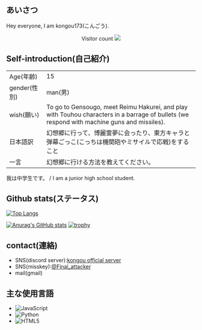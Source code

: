 ## あいさつ
Hey everyone, I am kongou173(こんごう).

<p align="center"> 
  Visitor count
  
  <img src="https://profile-counter.glitch.me/sizumita/count.svg" />
</p>

## Self-introduction(自己紹介)

|  |  |
| ---- | ---- |
| Age(年齢) | 15 |
| gender(性別) | man(男) |
| wish(願い) | To go to Gensougo, meet Reimu Hakurei, and play with Touhou characters in a barrage of bullets (we respond with machine guns and missiles).  |
| 日本語訳 | 幻想郷に行って、博麗霊夢に会ったり、東方キャラと弾幕ごっこ(こっちは機関砲やミサイルで応戦)をすること　|
| 一言 | 幻想郷に行ける方法を教えてください。 |


我は中学生です。 / I am a junior high school student.  

## Github stats(ステータス)
[![Top Langs](https://github-readme-stats.vercel.app/api/top-langs/?username=Kongou173&layout=compact&show_icons=true&theme=onedark)](https://github.com/anuraghazra/github-readme-stats)

[![Anurag's GitHub stats](https://github-readme-stats.vercel.app/api?username=Kongou173&layout=compact&show_icons=true&theme=onedark)](https://github.com/anuraghazra/github-readme-stats)
[![trophy](https://github-profile-trophy.vercel.app/?username=kongou173&theme=tokyonight&column=7
)](https://github.com/ryo-ma/github-profile-trophy)

## contact(連絡)
- SNS(discord server):[kongou official server](https://discord.gg/r594PHeNNp)
- SNS(misskey):[@Final_attacker](https://misskey.io/@Final_attacker)
- mail(gmail)

## 主な使用言語
  - ![JavaScript](https://img.shields.io/badge/-JavaScript-F7DF1E?style=flat&logo=javascript&logoColor=000)
  - ![Python](https://img.shields.io/badge/-Python-3776AB?style=flat&logo=python&logoColor=white)
  - ![HTML5](https://img.shields.io/badge/-HTML5-E34F26?style=flat&logo=html5&logoColor=white)
